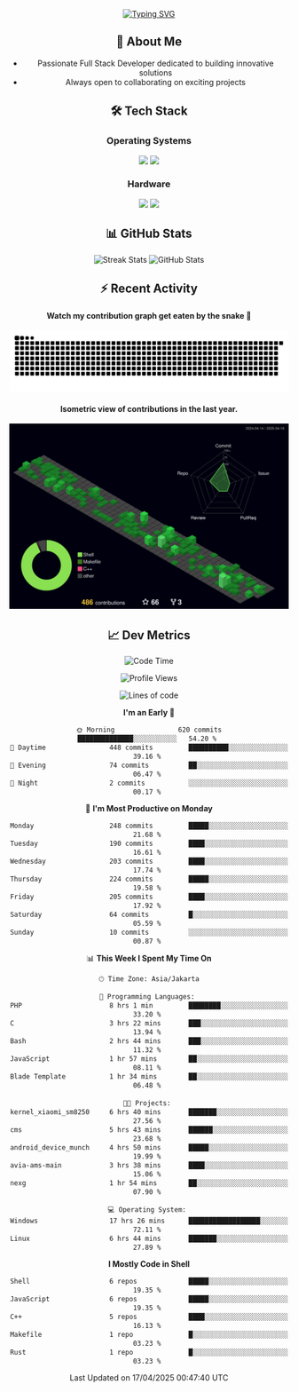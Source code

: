 <div align="center" style="max-width: 900px; margin: auto;">
<a href="https://github.com/thunderkex">
  <img src="https://readme-typing-svg.herokuapp.com?font=Fira+Code&pause=1000&center=true&vCenter=true&width=435&lines=Ha+ha!+I+am+here!;Told+you+a+storm+was+coming!" alt="Typing SVG" />
</a>

## 👋 About Me
- Passionate Full Stack Developer dedicated to building innovative solutions
- Always open to collaborating on exciting projects

## 🛠️ Tech Stack
### Operating Systems
<a href="#"><img src="https://img.shields.io/badge/Linux-FCC624?style=flat&logo=linux&logoColor=black"></a>
<a href="#"><img src="https://img.shields.io/badge/Windows-0078D6?style=flat&logo=windows&logoColor=white"></a>

### Hardware
<a href="#"><img src="https://img.shields.io/badge/Raspberry%20Pi-C51A4A?style=flat&logo=raspberrypi&logoColor=white"></a>
<a href="#"><img src="https://img.shields.io/badge/Arduino-00979D?style=flat&logo=Arduino&logoColor=white"></a>

## 📊 GitHub Stats
<div align="center">
  <img src="https://streak-stats.demolab.com?user=thunderkex&theme=tokyonight-duo&border_radius=20" alt="Streak Stats" />
  <img src="https://github-readme-stats.vercel.app/api?username=thunderkex&show_icons=true&theme=tokyonight&border_radius=20" alt="GitHub Stats" />
</div>

## ⚡ Recent Activity
<h4>Watch my contribution graph get eaten by the snake 🐍</h4>
<img width="600em" alt="thunderkex's Github commit snake" src="https://raw.githubusercontent.com/thunderkex/thunderkex/output/grid-snake-ov.svg" />

<h4>Isometric view of contributions in the last year.</h4>
<a href="./profile-3d-contrib/profile-night-green.svg">
	<img width="600em" src="./profile-3d-contrib/profile-night-green.svg">
</a>

## 📈 Dev Metrics
<!--START_SECTION:waka-->
![Code Time](http://img.shields.io/badge/Code%20Time-1%2C181%20hrs%2020%20mins-blue)

![Profile Views](http://img.shields.io/badge/Profile%20Views-1-blue)

![Lines of code](https://img.shields.io/badge/From%20Hello%20World%20I%27ve%20Written-3.4%20million%20lines%20of%20code-blue)

**I'm an Early 🐤** 

```text
🌞 Morning                620 commits         ██████████████░░░░░░░░░░░   54.20 % 
🌆 Daytime                448 commits         ██████████░░░░░░░░░░░░░░░   39.16 % 
🌃 Evening                74 commits          ██░░░░░░░░░░░░░░░░░░░░░░░   06.47 % 
🌙 Night                  2 commits           ░░░░░░░░░░░░░░░░░░░░░░░░░   00.17 % 
```
📅 **I'm Most Productive on Monday** 

```text
Monday                   248 commits         █████░░░░░░░░░░░░░░░░░░░░   21.68 % 
Tuesday                  190 commits         ████░░░░░░░░░░░░░░░░░░░░░   16.61 % 
Wednesday                203 commits         ████░░░░░░░░░░░░░░░░░░░░░   17.74 % 
Thursday                 224 commits         █████░░░░░░░░░░░░░░░░░░░░   19.58 % 
Friday                   205 commits         ████░░░░░░░░░░░░░░░░░░░░░   17.92 % 
Saturday                 64 commits          █░░░░░░░░░░░░░░░░░░░░░░░░   05.59 % 
Sunday                   10 commits          ░░░░░░░░░░░░░░░░░░░░░░░░░   00.87 % 
```


📊 **This Week I Spent My Time On** 

```text
🕑︎ Time Zone: Asia/Jakarta

💬 Programming Languages: 
PHP                      8 hrs 1 min         ████████░░░░░░░░░░░░░░░░░   33.20 % 
C                        3 hrs 22 mins       ███░░░░░░░░░░░░░░░░░░░░░░   13.94 % 
Bash                     2 hrs 44 mins       ███░░░░░░░░░░░░░░░░░░░░░░   11.32 % 
JavaScript               1 hr 57 mins        ██░░░░░░░░░░░░░░░░░░░░░░░   08.11 % 
Blade Template           1 hr 34 mins        ██░░░░░░░░░░░░░░░░░░░░░░░   06.48 % 

🐱‍💻 Projects: 
kernel_xiaomi_sm8250     6 hrs 40 mins       ███████░░░░░░░░░░░░░░░░░░   27.56 % 
cms                      5 hrs 43 mins       ██████░░░░░░░░░░░░░░░░░░░   23.68 % 
android_device_munch     4 hrs 50 mins       █████░░░░░░░░░░░░░░░░░░░░   19.99 % 
avia-ams-main            3 hrs 38 mins       ████░░░░░░░░░░░░░░░░░░░░░   15.06 % 
nexg                     1 hr 54 mins        ██░░░░░░░░░░░░░░░░░░░░░░░   07.90 % 

💻 Operating System: 
Windows                  17 hrs 26 mins      ██████████████████░░░░░░░   72.11 % 
Linux                    6 hrs 44 mins       ███████░░░░░░░░░░░░░░░░░░   27.89 % 
```

**I Mostly Code in Shell** 

```text
Shell                    6 repos             █████░░░░░░░░░░░░░░░░░░░░   19.35 % 
JavaScript               6 repos             █████░░░░░░░░░░░░░░░░░░░░   19.35 % 
C++                      5 repos             ████░░░░░░░░░░░░░░░░░░░░░   16.13 % 
Makefile                 1 repo              █░░░░░░░░░░░░░░░░░░░░░░░░   03.23 % 
Rust                     1 repo              █░░░░░░░░░░░░░░░░░░░░░░░░   03.23 % 
```




 Last Updated on 17/04/2025 00:47:40 UTC
<!--END_SECTION:waka-->
</div>
